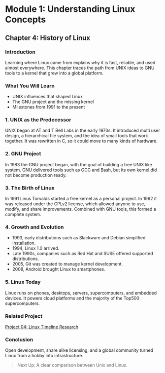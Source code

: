 # Module 1: Understanding Linux Concepts
## Chapter 4: History of Linux

### Introduction

Learning where Linux came from explains why it is fast, reliable, and used almost everywhere. This chapter traces the path from UNIX ideas to GNU tools to a kernel that grew into a global platform.

### What You Will Learn

- UNIX influences that shaped Linux
- The GNU project and the missing kernel
- Milestones from 1991 to the present

### 1. UNIX as the Predecessor

UNIX began at AT and T Bell Labs in the early 1970s. It introduced multi user design, a hierarchical file system, and the idea of small tools that work together. It was rewritten in C, so it could move to many kinds of hardware.

### 2. GNU Project

In 1983 the GNU project began, with the goal of building a free UNIX like system. GNU delivered tools such as GCC and Bash, but its own kernel did not become production ready.

### 3. The Birth of Linux

In 1991 Linus Torvalds started a free kernel as a personal project. In 1992 it was released under the GPLv2 license, which allowed anyone to use, modify, and share improvements. Combined with GNU tools, this formed a complete system.

### 4. Growth and Evolution

- 1993, early distributions such as Slackware and Debian simplified installation.
- 1994, Linux 1.0 arrived.
- Late 1990s, companies such as Red Hat and SUSE offered supported distributions.
- 2005, Git was created to manage kernel development.
- 2008, Android brought Linux to smartphones.

### 5. Linux Today

Linux runs on phones, desktops, servers, supercomputers, and embedded devices. It powers cloud platforms and the majority of the Top500 supercomputers.

### Related Project

[Project 04: Linux Timeline Research](../Projects/04-linux-timeline.md)

### Conclusion

Open development, share alike licensing, and a global community turned Linux from a hobby into infrastructure.

> Next Up: A clear comparison between Unix and Linux.